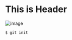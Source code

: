 # This is Header
![image](https://github.com/hiiboo/skills-communicate-using-markdown/assets/130648472/7ff9f8d0-5c01-4b23-99e1-2ade17af7d46)

```
$ git init
```
